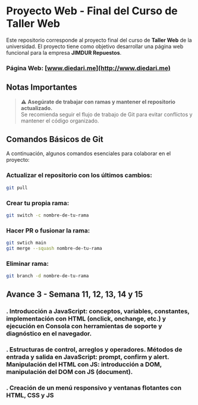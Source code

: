 # Proyecto Web - Final del Curso de Taller Web

Este repositorio corresponde al proyecto final del curso de **Taller Web** de la universidad. El proyecto tiene como objetivo desarrollar una página web funcional para la empresa **JIMDUR Repuestos**.

### Página Web: [www.diedari.me](http://www.diedari.me)

## Notas Importantes
> :warning: **Asegúrate de trabajar con ramas y mantener el repositorio actualizado.**  
> Se recomienda seguir el flujo de trabajo de Git para evitar conflictos y mantener el código organizado.

## Comandos Básicos de Git

A continuación, algunos comandos esenciales para colaborar en el proyecto:

### Actualizar el repositorio con los últimos cambios:
```bash
git pull
```
### Crear tu propia rama:
```bash
git switch -c nombre-de-tu-rama
```
### Hacer PR o fusionar la rama:
```bash
git swtich main
git merge --squash nombre-de-tu-rama
```
### Eliminar rama:
```bash
git branch -d nombre-de-tu-rama
```
## Avance 3 - Semana 11, 12, 13, 14 y 15

### . Introducción a JavaScript: conceptos, variables, constantes, implementación con HTML (onclick, onchange, etc.) y ejecución en Consola con herramientas de soporte y diagnóstico en el navegador.
### . Estructuras de control, arreglos y operadores. Métodos de entrada y salida en JavaScript: prompt, confirm y alert. Manipulación del HTML con JS: introducción a DOM, manipulación del DOM con JS (document).
### . Creación de un menú responsivo y ventanas flotantes con HTML, CSS y JS


